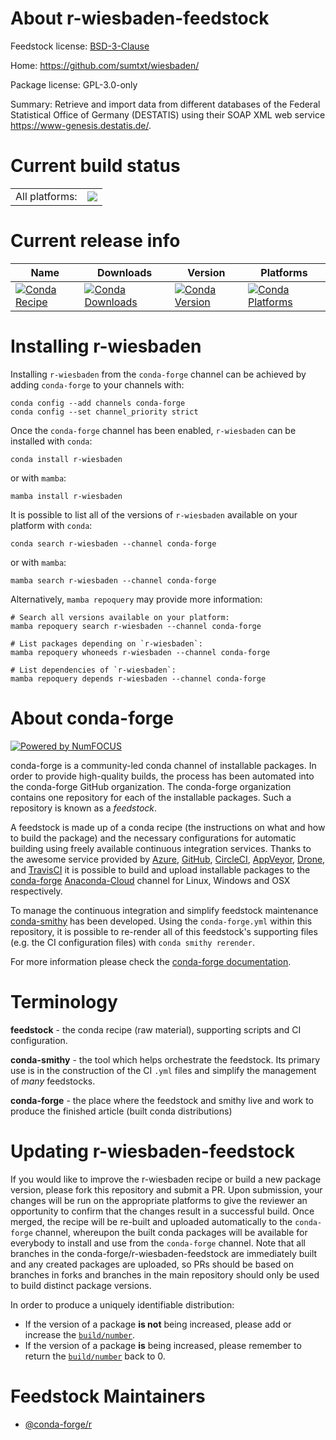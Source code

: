 About r-wiesbaden-feedstock
===========================

Feedstock license: [BSD-3-Clause](https://github.com/conda-forge/r-wiesbaden-feedstock/blob/main/LICENSE.txt)

Home: https://github.com/sumtxt/wiesbaden/

Package license: GPL-3.0-only

Summary: Retrieve and import data from different databases of the Federal Statistical Office of Germany (DESTATIS) using their SOAP XML web service <https://www-genesis.destatis.de/>.

Current build status
====================


<table><tr><td>All platforms:</td>
    <td>
      <a href="https://dev.azure.com/conda-forge/feedstock-builds/_build/latest?definitionId=16591&branchName=main">
        <img src="https://dev.azure.com/conda-forge/feedstock-builds/_apis/build/status/r-wiesbaden-feedstock?branchName=main">
      </a>
    </td>
  </tr>
</table>

Current release info
====================

| Name | Downloads | Version | Platforms |
| --- | --- | --- | --- |
| [![Conda Recipe](https://img.shields.io/badge/recipe-r--wiesbaden-green.svg)](https://anaconda.org/conda-forge/r-wiesbaden) | [![Conda Downloads](https://img.shields.io/conda/dn/conda-forge/r-wiesbaden.svg)](https://anaconda.org/conda-forge/r-wiesbaden) | [![Conda Version](https://img.shields.io/conda/vn/conda-forge/r-wiesbaden.svg)](https://anaconda.org/conda-forge/r-wiesbaden) | [![Conda Platforms](https://img.shields.io/conda/pn/conda-forge/r-wiesbaden.svg)](https://anaconda.org/conda-forge/r-wiesbaden) |

Installing r-wiesbaden
======================

Installing `r-wiesbaden` from the `conda-forge` channel can be achieved by adding `conda-forge` to your channels with:

```
conda config --add channels conda-forge
conda config --set channel_priority strict
```

Once the `conda-forge` channel has been enabled, `r-wiesbaden` can be installed with `conda`:

```
conda install r-wiesbaden
```

or with `mamba`:

```
mamba install r-wiesbaden
```

It is possible to list all of the versions of `r-wiesbaden` available on your platform with `conda`:

```
conda search r-wiesbaden --channel conda-forge
```

or with `mamba`:

```
mamba search r-wiesbaden --channel conda-forge
```

Alternatively, `mamba repoquery` may provide more information:

```
# Search all versions available on your platform:
mamba repoquery search r-wiesbaden --channel conda-forge

# List packages depending on `r-wiesbaden`:
mamba repoquery whoneeds r-wiesbaden --channel conda-forge

# List dependencies of `r-wiesbaden`:
mamba repoquery depends r-wiesbaden --channel conda-forge
```


About conda-forge
=================

[![Powered by
NumFOCUS](https://img.shields.io/badge/powered%20by-NumFOCUS-orange.svg?style=flat&colorA=E1523D&colorB=007D8A)](https://numfocus.org)

conda-forge is a community-led conda channel of installable packages.
In order to provide high-quality builds, the process has been automated into the
conda-forge GitHub organization. The conda-forge organization contains one repository
for each of the installable packages. Such a repository is known as a *feedstock*.

A feedstock is made up of a conda recipe (the instructions on what and how to build
the package) and the necessary configurations for automatic building using freely
available continuous integration services. Thanks to the awesome service provided by
[Azure](https://azure.microsoft.com/en-us/services/devops/), [GitHub](https://github.com/),
[CircleCI](https://circleci.com/), [AppVeyor](https://www.appveyor.com/),
[Drone](https://cloud.drone.io/welcome), and [TravisCI](https://travis-ci.com/)
it is possible to build and upload installable packages to the
[conda-forge](https://anaconda.org/conda-forge) [Anaconda-Cloud](https://anaconda.org/)
channel for Linux, Windows and OSX respectively.

To manage the continuous integration and simplify feedstock maintenance
[conda-smithy](https://github.com/conda-forge/conda-smithy) has been developed.
Using the ``conda-forge.yml`` within this repository, it is possible to re-render all of
this feedstock's supporting files (e.g. the CI configuration files) with ``conda smithy rerender``.

For more information please check the [conda-forge documentation](https://conda-forge.org/docs/).

Terminology
===========

**feedstock** - the conda recipe (raw material), supporting scripts and CI configuration.

**conda-smithy** - the tool which helps orchestrate the feedstock.
                   Its primary use is in the construction of the CI ``.yml`` files
                   and simplify the management of *many* feedstocks.

**conda-forge** - the place where the feedstock and smithy live and work to
                  produce the finished article (built conda distributions)


Updating r-wiesbaden-feedstock
==============================

If you would like to improve the r-wiesbaden recipe or build a new
package version, please fork this repository and submit a PR. Upon submission,
your changes will be run on the appropriate platforms to give the reviewer an
opportunity to confirm that the changes result in a successful build. Once
merged, the recipe will be re-built and uploaded automatically to the
`conda-forge` channel, whereupon the built conda packages will be available for
everybody to install and use from the `conda-forge` channel.
Note that all branches in the conda-forge/r-wiesbaden-feedstock are
immediately built and any created packages are uploaded, so PRs should be based
on branches in forks and branches in the main repository should only be used to
build distinct package versions.

In order to produce a uniquely identifiable distribution:
 * If the version of a package **is not** being increased, please add or increase
   the [``build/number``](https://docs.conda.io/projects/conda-build/en/latest/resources/define-metadata.html#build-number-and-string).
 * If the version of a package **is** being increased, please remember to return
   the [``build/number``](https://docs.conda.io/projects/conda-build/en/latest/resources/define-metadata.html#build-number-and-string)
   back to 0.

Feedstock Maintainers
=====================

* [@conda-forge/r](https://github.com/conda-forge/r/)

